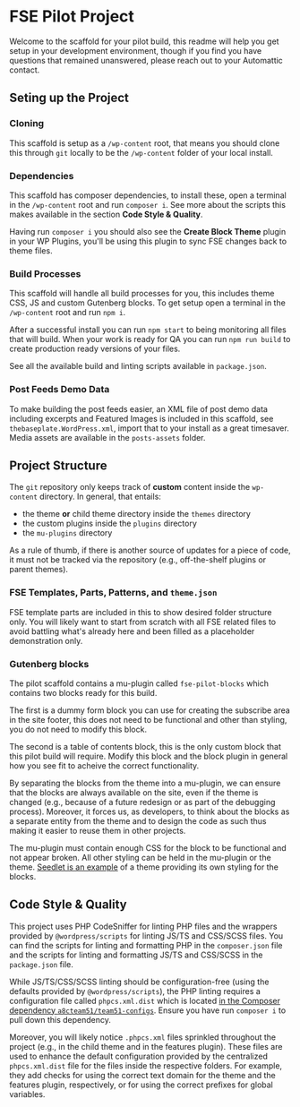 # FSE Pilot Project

Welcome to the scaffold for your pilot build, this readme will help you get setup in your development environment, though if you find you have questions that remained unanswered, please reach out to your Automattic contact.

## Seting up the Project

### Cloning

This scaffold is setup as a `/wp-content` root, that means you should clone this through `git` locally to be the `/wp-content` folder of your local install.

### Dependencies

This scaffold has composer dependencies, to install these, open a terminal in the `/wp-content` root and run `composer i`. See more about the scripts this makes available in the section **Code Style & Quality**.

Having run `composer i` you should also see the **Create Block Theme** plugin in your WP Plugins, you'll be using this plugin to sync FSE changes back to theme files.

### Build Processes

This scaffold will handle all build processes for you, this includes theme CSS, JS and custom Gutenberg blocks. To get setup open a terminal in the `/wp-content` root and run `npm i`.

After a successful install you can run `npm start` to being monitoring all files that will build. When your work is ready for QA you can run `npm run build` to create production ready versions of your files.

See all the available build and linting scripts available in `package.json`.

### Post Feeds Demo Data

To make building the post feeds easier, an XML file of post demo data including excerpts and Featured Images is included in this scaffold, see `thebaseplate.WordPress.xml`, import that to your install as a great timesaver. Media assets are available in the `posts-assets` folder.

## Project Structure

The `git` repository only keeps track of **custom** content inside the `wp-content` directory. In general, that entails:

- the theme **or** child theme directory inside the `themes` directory
- the custom plugins inside the `plugins` directory
- the `mu-plugins` directory

As a rule of thumb, if there is another source of updates for a piece of code, it must not be tracked via the repository (e.g., off-the-shelf plugins or parent themes).

### FSE Templates, Parts, Patterns, and `theme.json`

FSE template parts are included in this to show desired folder structure only. You will likely want to start from scratch with all FSE related files to avoid battling what's already here and been filled as a placeholder demonstration only.

### Gutenberg blocks

The pilot scaffold contains a mu-plugin called `fse-pilot-blocks` which contains two blocks ready for this build. 

The first is a dummy form block you can use for creating the subscribe area in the site footer, this does not need to be functional and other than styling, you do not need to modify this block.

The second is a table of contents block, this is the only custom block that this pilot build will require. Modify this block and the block plugin in general how you see fit to acheive the correct functionality.

By separating the blocks from the theme into a mu-plugin, we can ensure that the blocks are always available on the site, even if the theme is changed (e.g., because of a future redesign or as part of the debugging process). Moreover, it forces us, as developers, to think about the blocks as a separate entity from the theme and to design the code as such thus making it easier to reuse them in other projects.

The mu-plugin must contain enough CSS for the block to be functional and not appear broken. All other styling can be held in the mu-plugin or the theme. [Seedlet is an example](https://github.com/Automattic/themes/tree/trunk/seedlet/assets/sass/blocks) of a theme providing its own styling for the blocks.

## Code Style & Quality

This project uses PHP CodeSniffer for linting PHP files and the wrappers provided by `@wordpress/scripts` for linting JS/TS and CSS/SCSS files. You can find the scripts for linting and formatting PHP in the `composer.json` file and the scripts for linting and formatting JS/TS and CSS/SCSS in the `package.json` file.

While JS/TS/CSS/SCSS linting should be configuration-free (using the defaults provided by `@wordpress/scripts`), the PHP linting requires a configuration file called `phpcs.xml.dist` which is located [in the Composer dependency `a8cteam51/team51-configs`](https://github.com/a8cteam51/team51-configs). Ensure you have run `composer i` to pull down this dependency.

Moreover, you will likely notice `.phpcs.xml` files sprinkled throughout the project (e.g., in the child theme and in the features plugin). These files are used to enhance the default configuration provided by the centralized `phpcs.xml.dist` file for the files inside the respective folders. For example, they add checks for using the correct text domain for the theme and the features plugin, respectively, or for using the correct prefixes for global variables.
